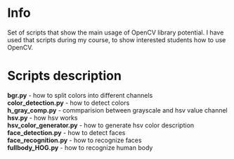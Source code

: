 # Info

Set of scripts that show the main usage of OpenCV library potential. 
I have used that scripts during my course, to show interested students how to use OpenCV.

# Scripts description

<b>bgr.py</b> - how to split colors into different channels <br>
<b>color_detection.py</b> - how to detect colors<br>
<b>h_gray_comp.py</b> - commparision between grayscale and hsv value channel<br>
<b>hsv.py</b> - how hsv works<br>
<b>hsv_color_generator.py</b> - how to generate hsv color description<br>
<b>face_detection.py</b> - how to detect faces<br>
<b>face_recognition.py</b> - how to recognize faces<br>
<b>fullbody_HOG.py</b> - how to recognize human body<br>


